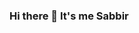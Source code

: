 ### Hi there 👋 It's me Sabbir 

<!--
**Sabbir-Abdullah/Sabbir-Abdullah** is a ✨ _special_ ✨ repository because its `README.md` (this file) appears on your GitHub profile.

Here are some ideas to get you started:

- 🔭 I’m currently working on ...
- 🌱 I’m currently learning Flutter Framework 
- 👯 I’m looking to collaborate on ...
- 🤔 I’m looking for help with ...    
- 💬 Ask me about ...
- 📫 How to reach me: https://www.facebook.com/profile.php?id=100006840228518
- 😄 Pronouns: ...
- ⚡ Fun fact: ...
-->
